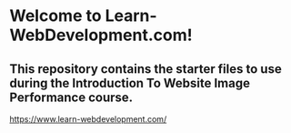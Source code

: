 # Welcome to Learn-WebDevelopment.com!

## This repository contains the starter files to use during the __Introduction To Website Image Performance__ course.

https://www.learn-webdevelopment.com/
